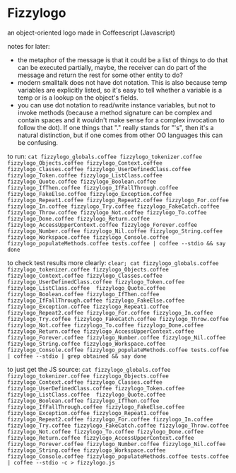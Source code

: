 # Fizzylogo
an object-oriented logo made in Coffeescript (Javascript)

notes for later:
* the metaphor of the message is that it could be a list of things to do that can be executed partially, maybe, the receiver can do part of the message and return the rest for some other entity to do?
* modern smalltalk does not have dot notation. This is also because temp variables are explicitly listed, so it's easy to tell whether a variable is a temp or is a lookup on the object's fields.
* you can use dot notation to read/write instance variables, but not to invoke methods (because a method signature can be complex and contain spaces and it wouldn't make sense for a complex invocation to follow the dot). If one things that "." really stands for "'s", then it's a natural distinction, but if one comes from other OO languages this can be confusing.



to run: ```cat fizzylogo_globals.coffee fizzylogo_tokenizer.coffee fizzylogo_Objects.coffee fizzylogo_Context.coffee fizzylogo_Classes.coffee fizzylogo_UserDefinedClass.coffee fizzylogo_Token.coffee fizzylogo_ListClass.coffee  fizzylogo_Quote.coffee fizzylogo_Boolean.coffee fizzylogo_IfThen.coffee fizzylogo_IfFallThrough.coffee fizzylogo_FakeElse.coffee fizzylogo_Exception.coffee fizzylogo_Repeat1.coffee fizzylogo_Repeat2.coffee fizzylogo_For.coffee fizzylogo_In.coffee fizzylogo_Try.coffee fizzylogo_FakeCatch.coffee fizzylogo_Throw.coffee fizzylogo_Not.coffee fizzylogo_To.coffee fizzylogo_Done.coffee fizzylogo_Return.coffee fizzylogo_AccessUpperContext.coffee fizzylogo_Forever.coffee fizzylogo_Number.coffee fizzylogo_Nil.coffee fizzylogo_String.coffee fizzylogo_Workspace.coffee fizzylogo_Console.coffee fizzylogo_populateMethods.coffee tests.coffee | coffee --stdio && say done```

to check test results more clearly: ```clear; cat fizzylogo_globals.coffee fizzylogo_tokenizer.coffee fizzylogo_Objects.coffee fizzylogo_Context.coffee fizzylogo_Classes.coffee fizzylogo_UserDefinedClass.coffee fizzylogo_Token.coffee fizzylogo_ListClass.coffee  fizzylogo_Quote.coffee fizzylogo_Boolean.coffee fizzylogo_IfThen.coffee fizzylogo_IfFallThrough.coffee fizzylogo_FakeElse.coffee fizzylogo_Exception.coffee fizzylogo_Repeat1.coffee fizzylogo_Repeat2.coffee fizzylogo_For.coffee fizzylogo_In.coffee fizzylogo_Try.coffee fizzylogo_FakeCatch.coffee fizzylogo_Throw.coffee fizzylogo_Not.coffee fizzylogo_To.coffee fizzylogo_Done.coffee fizzylogo_Return.coffee fizzylogo_AccessUpperContext.coffee fizzylogo_Forever.coffee fizzylogo_Number.coffee fizzylogo_Nil.coffee fizzylogo_String.coffee fizzylogo_Workspace.coffee fizzylogo_Console.coffee fizzylogo_populateMethods.coffee tests.coffee | coffee --stdio | grep obtained && say done```

to just get the JS source: ```cat fizzylogo_globals.coffee fizzylogo_tokenizer.coffee fizzylogo_Objects.coffee fizzylogo_Context.coffee fizzylogo_Classes.coffee fizzylogo_UserDefinedClass.coffee fizzylogo_Token.coffee fizzylogo_ListClass.coffee  fizzylogo_Quote.coffee fizzylogo_Boolean.coffee fizzylogo_IfThen.coffee fizzylogo_IfFallThrough.coffee fizzylogo_FakeElse.coffee fizzylogo_Exception.coffee fizzylogo_Repeat1.coffee fizzylogo_Repeat2.coffee fizzylogo_For.coffee fizzylogo_In.coffee fizzylogo_Try.coffee fizzylogo_FakeCatch.coffee fizzylogo_Throw.coffee fizzylogo_Not.coffee fizzylogo_To.coffee fizzylogo_Done.coffee fizzylogo_Return.coffee fizzylogo_AccessUpperContext.coffee fizzylogo_Forever.coffee fizzylogo_Number.coffee fizzylogo_Nil.coffee fizzylogo_String.coffee fizzylogo_Workspace.coffee fizzylogo_Console.coffee fizzylogo_populateMethods.coffee tests.coffee | coffee --stdio -c > fizzylogo.js```